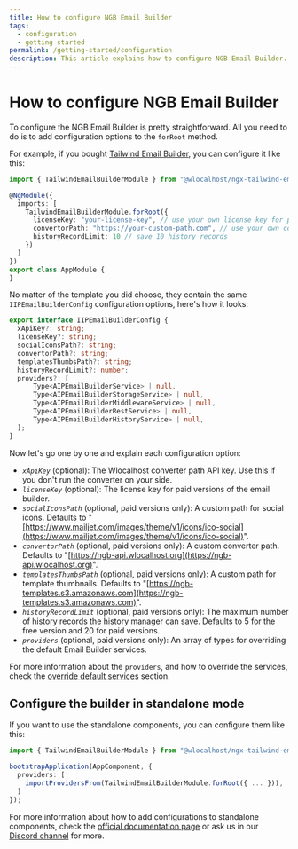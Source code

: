 ```yaml
---
title: How to configure NGB Email Builder
tags:
  - configuration
  - getting started
permalink: /getting-started/configuration
description: This article explains how to configure NGB Email Builder.
---
```


# How to configure NGB Email Builder

To configure the NGB Email Builder is pretty straightforward. All you need to do is to add configuration options to the `forRoot` method.

For example, if you bought [Tailwind Email Builder](../templates/default-templates/tailwind-email-builder.md), you can configure it like this:

```typescript
import { TailwindEmailBuilderModule } from "@wlocalhost/ngx-tailwind-email-builder";

@NgModule({
  imports: [
    TailwindEmailBuilderModule.forRoot({
      licenseKey: "your-license-key", // use your own license key for paid versions
      convertorPath: "https://your-custom-path.com", // use your own converter
      historyRecordLimit: 10 // save 10 history records
    })
  ]
})
export class AppModule {
}
```

No matter of the template you did choose, they contain the same `IIPEmailBuilderConfig` configuration options, here's how it looks:
```typescript
export interface IIPEmailBuilderConfig {
  xApiKey?: string;
  licenseKey?: string;
  socialIconsPath?: string;
  convertorPath?: string;
  templatesThumbsPath?: string;
  historyRecordLimit?: number;
  providers?: [
      Type<AIPEmailBuilderService> | null,
      Type<AIPEmailBuilderStorageService> | null,
      Type<AIPEmailBuilderMiddlewareService> | null,
      Type<AIPEmailBuilderRestService> | null,
      Type<AIPEmailBuilderHistoryService> | null,
  ];
}
```

Now let's go one by one and explain each configuration option:

* _`xApiKey`_ (optional): The Wlocalhost converter path API key. Use this if you don't run the converter on your side.
* _`licenseKey`_ (optional): The license key for paid versions of the email builder.
* _`socialIconsPath`_ (optional, paid versions only): A custom path for social icons. Defaults to "[https://www.mailjet.com/images/theme/v1/icons/ico-social](https://www.mailjet.com/images/theme/v1/icons/ico-social)".
* _`convertorPath`_ (optional, paid versions only): A custom converter path. Defaults to "[https://ngb-api.wlocalhost.org](https://ngb-api.wlocalhost.org)".
* _`templatesThumbsPath`_ (optional, paid versions only): A custom path for template thumbnails. Defaults to "[https://ngb-templates.s3.amazonaws.com](https://ngb-templates.s3.amazonaws.com)".
* _`historyRecordLimit`_ (optional, paid versions only): The maximum number of history records the history manager can save. Defaults to 5 for the free version and 20 for paid versions.
* _`providers`_ (optional, paid versions only): An array of types for overriding the default Email Builder services.&#x20;

For more information about the `providers`, and how to override the services, check the [override default services](../services/rewrite-default-services.md) section.

## Configure the builder in standalone mode 
If you want to use the standalone components, you can configure them like this:

```typescript
import { TailwindEmailBuilderModule } from "@wlocalhost/ngx-tailwind-email-builder";

bootstrapApplication(AppComponent, {
  providers: [
    importProvidersFrom(TailwindEmailBuilderModule.forRoot({ ... })),
  ]
});
```
For more information about how to add configurations to standalone components, check the [official documentation page](https://angular.io/guide/standalone-components) or ask us in our [Discord channel](https://discord.gg/S6Yx6yNZSG) for more.
